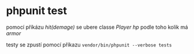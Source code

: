 # phpunit test
pomocí příkázu *hit(*demage*)* se ubere classe *Player* *hp* podle toho kolik má *armor*

testy se zpustí pomocí příkazu `vendor/bin/phpunit --verbose tests`
